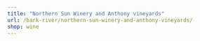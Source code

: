 ```yaml
---
title: "Northern Sun Winery and Anthony vineyards"
url: /bark-river/northern-sun-winery-and-anthony-vineyards/
shop: wine
---
```

